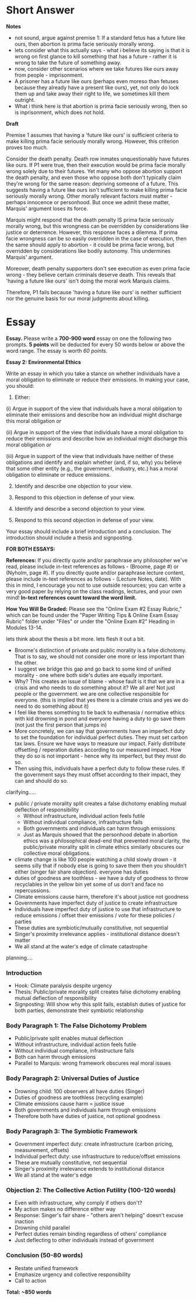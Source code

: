 
# Short Answer
**Notes**

- not sound, argue against premise 1: If a standard fetus has a future like ours, then abortion is prima facie seriously morally wrong.
- lets consider what this actually says - what i believe its saying is that it is wrong on first glance to kill something that has a future - rather it is wrong to take the future of something away. 
- now, consider other scenarios where we take futures like ours away from people - imprisonment. 
- A prisoner has a future like ours (perhaps even moreso than fetuses because they already have a present like ours), yet, not only do lock them up and take away their right to life, we sometimes kill them outright. 
- What i think here is that abortion is prima facie seriously wrong, then so is inprisonment, which does not hold. 

**Draft**

Premise 1 assumes that having a 'future like ours' is sufficient criteria to make killing prima facie seriously morally wrong. However, this criterion proves too much.

Consider the death penalty. Death row inmates unquestionably have futures like ours. If P1 were true, then their execution would be prima facie  morally wrong solely due to their futures. Yet many who oppose abortion support the death penalty, and even those who oppose both don't typically claim they're wrong for the same reason: depriving someone of a future. This suggests having a future like ours isn't sufficient to make killing prima facie seriously morally wrong. Other morally relevant factors must matter - perhaps innocence or personhood. But once we admit these matter, Marquis' argument loses its force.

Marquis might respond that the death penalty IS prima facie seriously morally wrong, but this wrongness can be overridden by considerations like justice or deterrence. However, this response faces a dilemma. If prima facie wrongness can be so easily overridden in the case of execution, then the same should apply to abortion - it could be prima facie wrong, but overridden by considerations like bodily autonomy. This undermines Marquis' argument.

Moreover, death penalty supporters don't see execution as even prima facie wrong - they believe certain criminals deserve death. This reveals that 'having a future like ours' isn't doing the moral work Marquis claims.

Therefore, P1 fails because 'having a future like ours' is neither sufficient nor the genuine basis for our moral judgments about killing.
# Essay

**Essay.** Please write a **700-900 word** essay on one the following two prompts. **5 points** will be deducted for every 50 words below or above the word range. The essay is worth _60 points_.

**Essay 2: Environmental Ethics**

Write an essay in which you take a stance on whether individuals have a moral obligation to eliminate or reduce their emissions. In making your case, you should:

1. Either:

(i) Argue in support of the view that individuals have a moral obligation to eliminate their emissions and describe how an individual might discharge this moral obligation _or_

(ii) Argue in support of the view that individuals have a moral obligation to reduce their emissions and describe how an individual might discharge this moral obligation _or_

(iii) Argue in support of the view that individuals have neither of these obligations and identify and explain whether (and, if so, why) you believe that some other entity (e.g., the government, industry, etc.) has a moral obligation to eliminate or reduce emissions.

2. Identify and describe one objection to your view.

3. Respond to this objection in defense of your view.

4. Identify and describe a second objection to your view.

5. Respond to this second objection in defense of your view.

Your essay should include a brief introduction and a conclusion. The introduction should include a thesis and signposting.

**FOR BOTH ESSAYS:**

**References:** If you directly quote and/or paraphrase any philosopher we've read, please include in-text references as follows - (Broome, page #) or (Nyholm, page #). If you directly quote and/or paraphrase lecture content, please include in-text references as follows - (Lecture Notes, date). With this in mind, I encourage you not to use outside resources; you can write a very good paper by relying on the class readings, lectures, and your own mind! **In-text references count toward the word limit.** 

**How You Will Be Graded:** Please see the "Online Exam #2 Essay Rubric," which can be found under the "Paper Writing Tips & Online Exam Essay Rubric" folder under "Files" or under the "Online Exam #2" Heading in Modules 13-14.

lets think about the thesis a bit more. lets flesh it out a bit.

- Broome's distinction of private and public morality is a false dichotomy. That is to say, we should not consider one  more or less important than the other. 
- I suggest we bridge this gap and go back to some kind of unified morality - one where both side's duties are equally important.
- Why? This creates an issue of blame - whose fault is it that we are in a crisis and who needs to do something about it? We all are! Not just people or the government. we are one collective responsible for everyone. (this is implied that yes there is a climate crisis and yes we do need to do something about it)
- I feel like theres something to tie back to euthenasia / normative ethics with kid drowning in pond and everyone having a duty to go save them (not just the first person that jumps in)
- More concretely, we can say that governments have an imperfect duty to set the foundation for individual perfect duties. They must set carbon tax laws. Ensure we have ways to measure our impact. Fairly distribute offsetting / reperation duties according to our measured impact. How they do so is not important - hence why its imperfect, but they must do so. 
- Then using this, individuals have a perfect duty to follow these rules. If the government says they must offset according to their impact, they can and should do so. 

clarifying.....
- public / private morality split creates a false dichotomy enabling mutual deflection of responsibility
	- Without infrastructure, individual action feels futile
	- Without individual compliance, infrastructure fails
	- Both governments and individuals can harm through emissions
	- Just as Marquis showed that the personhood debate in abortion ethics was a philosophical dead-end that prevented moral clarity, the public/private morality split in climate ethics similarly obscures our collective moral obligations.
- climate change is like 100 people watching a child slowly drown - it seems silly that if nobody else is going to save them then you shouldn't either (singer fair share objection). everyone has duties
- duties of goodness are toothless - we have a duty of goodness to throw recyclables in the yellow bin yet some of us don't and face no repercussions. 
- Climate emissions cause harm, therefore it's about justice not goodness
- Governments have imperfect duty of justice to create infrastructure
- Individuals have imperfect duty of justice to use that infrastructure to reduce emissions / offset their emissions / vote for these policies / parties
- These duties are symbiotic/mutually constitutive, not sequential
- Singer's proximity irrelevance applies - institutional distance doesn't matter
- We all stand at the water's edge of climate catastrophe

planning....

### **Introduction**

- Hook: Climate paralysis despite urgency
- Thesis: Public/private morality split creates false dichotomy enabling mutual deflection of responsibility
- Signposting: Will show why this split fails, establish duties of justice for both parties, demonstrate their symbiotic relationship

### **Body Paragraph 1: The False Dichotomy Problem**

- Public/private split enables mutual deflection
- Without infrastructure, individual action feels futile
- Without individual compliance, infrastructure fails
- Both can harm through emissions
- Parallel to Marquis: wrong framework obscures real moral issues

### **Body Paragraph 2: Universal Duties of Justice**

- Drowning child: 100 observers all have duties (Singer)
- Duties of goodness are toothless (recycling example)
- Climate emissions cause harm = justice issue
- Both governments and individuals harm through emissions
- Therefore both have duties of justice, not optional goodness

### **Body Paragraph 3: The Symbiotic Framework**

- Government imperfect duty: create infrastructure (carbon pricing, measurement, offsets)
- Individual perfect duty: use infrastructure to reduce/offset emissions
- These are mutually constitutive, not sequential
- Singer's proximity irrelevance extends to institutional distance
- We all stand at the water's edge

### **Objection 2: The Collective Action Futility (100-120 words)**

- Even with infrastructure, why comply if others don't?
- My action makes no difference either way
- Response: Singer's fair share - "others aren't helping" doesn't excuse inaction
- Drowning child parallel
- Perfect duties remain binding regardless of others' compliance
- Just deflecting to other individuals instead of government
### **Conclusion (50-80 words)**

- Restate unified framework
- Emphasize urgency and collective responsibility
- Call to action

**Total: ~850 words**